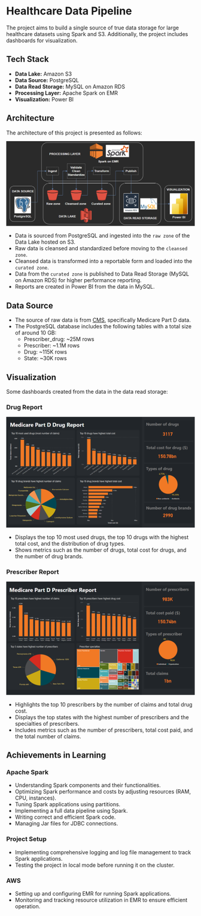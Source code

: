# Healthcare Data Pipeline

The project aims to build a single source of true data storage for large healthcare datasets using Spark and S3. Additionally, the project includes dashboards for visualization.

## Tech Stack

- **Data Lake:** Amazon S3
- **Data Source:** PostgreSQL
- **Data Read Storage:** MySQL on Amazon RDS
- **Processing Layer:** Apache Spark on EMR
- **Visualization:** Power BI

## Architecture

The architecture of this project is presented as follows:

![architecture_2](./images/architecture.png)

- Data is sourced from PostgreSQL and ingested into the `raw zone` of the Data Lake hosted on S3.
- Raw data is cleansed and standardized before moving to the `cleansed zone`.
- Cleansed data is transformed into a reportable form and loaded into the `curated zone`.
- Data from the `curated zone` is published to Data Read Storage (MySQL on Amazon RDS) for higher performance reporting.
- Reports are created in Power BI from the data in MySQL.

## Data Source

- The source of raw data is from [CMS](https://data.cms.gov/provider-summary-by-type-of-service), specifically Medicare Part D data.
- The PostgreSQL database includes the following tables with a total size of around 10 GB:
  - Prescriber_drug: ~25M rows
  - Prescriber: ~1.1M rows
  - Drug: ~115K rows
  - State: ~30K rows

## Visualization

Some dashboards created from the data in the data read storage:

### Drug Report

![drug_report](./images/drug_report.png)

- Displays the top 10 most used drugs, the top 10 drugs with the highest total cost, and the distribution of drug types.
- Shows metrics such as the number of drugs, total cost for drugs, and the number of drug brands.

### Prescriber Report

![prescriber_report](./images/prescriber_report.png)

- Highlights the top 10 prescribers by the number of claims and total drug cost.
- Displays the top states with the highest number of prescribers and the specialties of prescribers.
- Includes metrics such as the number of prescribers, total cost paid, and the total number of claims.

## Achievements in Learning

### Apache Spark

- Understanding Spark components and their functionalities.
- Optimizing Spark performance and costs by adjusting resources (RAM, CPU, instances).
- Tuning Spark applications using partitions.
- Implementing a full data pipeline using Spark.
- Writing correct and efficient Spark code.
- Managing Jar files for JDBC connections.

### Project Setup

- Implementing comprehensive logging and log file management to track Spark applications.
- Testing the project in local mode before running it on the cluster.

### AWS

- Setting up and configuring EMR for running Spark applications.
- Monitoring and tracking resource utilization in EMR to ensure efficient operation.
